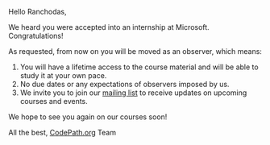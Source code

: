 ﻿Hello Ranchodas,

We heard you were accepted into an internship at Microsoft. Congratulations!

As requested, from now on you will be moved as an observer, which means:

1. You will have a lifetime access to the course material and will be able to study it at your own pace.
1. No due dates or any expectations of observers imposed by us.
1. We invite you to join our [mailing list](https://https/share.hsforms.com/1eg_EOoQpR4ObU4s8fUES2Q36gst) to receive updates on upcoming courses and events.

We hope to see you again on our courses soon!

All the best,
[CodePath.org](http://codepath.org/) Team

